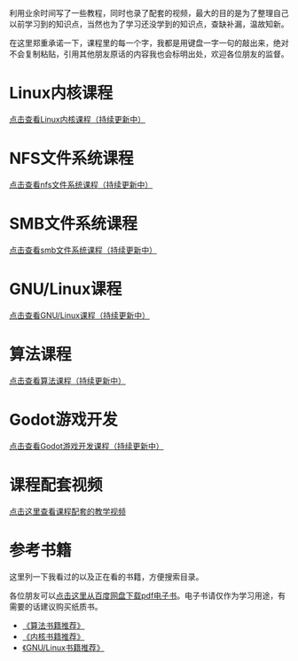 利用业余时间写了一些教程，同时也录了配套的视频，最大的目的是为了整理自己以前学习到的知识点，当然也为了学习还没学到的知识点，查缺补漏，温故知新。

在这里郑重承诺一下，课程里的每一个字，我都是用键盘一字一句的敲出来，绝对不会复制粘贴，引用其他朋友原话的内容我也会标明出处，欢迎各位朋友的监督。

# Linux内核课程

[点击查看Linux内核课程（持续更新中）](https://chenxiaosong.com/course/kernel/kernel.html)

# NFS文件系统课程

[点击查看nfs文件系统课程（持续更新中）](https://chenxiaosong.com/course/nfs/nfs.html)

# SMB文件系统课程

[点击查看smb文件系统课程（持续更新中）](https://chenxiaosong.com/course/smb/smb.html)

# GNU/Linux课程

[点击查看GNU/Linux课程（持续更新中）](https://chenxiaosong.com/course/gnu-linux/gnu-linux.html)

# 算法课程

[点击查看算法课程（持续更新中）](https://chenxiaosong.com/course/algorithm/algorithm.html)

# Godot游戏开发

[点击查看Godot游戏开发课程（持续更新中）](https://chenxiaosong.com/course/godot/godot.html)

# 课程配套视频

[点击这里查看课程配套的教学视频](https://chenxiaosong.com/video.html)

# 参考书籍

这里列一下我看过的以及正在看的书籍，方便搜索目录。

各位朋友可以[点击这里从百度网盘下载pdf电子书](https://chenxiaosong.com/baidunetdisk)。电子书请仅作为学习用途，有需要的话建议购买纸质书。

- [《算法书籍推荐》](https://chenxiaosong.com/course/algorithm/book.html)
- [《内核书籍推荐》](https://chenxiaosong.com/course/kernel/book.html)
- [《GNU/Linux书籍推荐》](https://chenxiaosong.com/course/gnu-linux/book.html)

